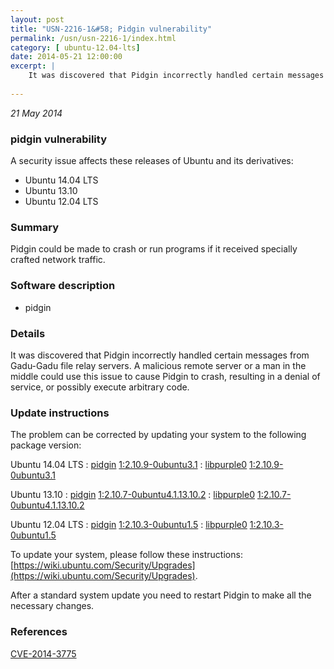 ```yaml
---
layout: post
title: "USN-2216-1&#58; Pidgin vulnerability"
permalink: /usn/usn-2216-1/index.html
category: [ ubuntu-12.04-lts]
date: 2014-05-21 12:00:00
excerpt: |
    It was discovered that Pidgin incorrectly handled certain messages from Gadu-Gadu file relay servers. A malicious remote server or a man in the middle could use this issue to cause Pidgin to crash, resulting in a denial of service, or possibly execute arbitrary code. 
    
--- 
```

 
 

*21 May 2014*

### pidgin vulnerability

A security issue affects these releases of Ubuntu and its derivatives:

* Ubuntu 14.04 LTS
* Ubuntu 13.10
* Ubuntu 12.04 LTS

### Summary

Pidgin could be made to crash or run programs if it received specially crafted network traffic.

### Software description

* pidgin 

### Details

It was discovered that Pidgin incorrectly handled certain messages from Gadu-Gadu file relay servers. A malicious remote server or a man in the middle could use this issue to cause Pidgin to crash, resulting in a denial of service, or possibly execute arbitrary code. 

### Update instructions

The problem can be corrected by updating your system to the following package version:

Ubuntu 14.04 LTS
 : [pidgin](https://launchpad.net/ubuntu/+source/pidgin) <span> [1:2.10.9-0ubuntu3.1](https://launchpad.net/ubuntu/+source/pidgin/1:2.10.9-0ubuntu3.1) </span> 
 : [libpurple0](https://launchpad.net/ubuntu/+source/pidgin) <span> [1:2.10.9-0ubuntu3.1](https://launchpad.net/ubuntu/+source/pidgin/1:2.10.9-0ubuntu3.1) </span> 

Ubuntu 13.10
 : [pidgin](https://launchpad.net/ubuntu/+source/pidgin) <span> [1:2.10.7-0ubuntu4.1.13.10.2](https://launchpad.net/ubuntu/+source/pidgin/1:2.10.7-0ubuntu4.1.13.10.2) </span> 
 : [libpurple0](https://launchpad.net/ubuntu/+source/pidgin) <span> [1:2.10.7-0ubuntu4.1.13.10.2](https://launchpad.net/ubuntu/+source/pidgin/1:2.10.7-0ubuntu4.1.13.10.2) </span> 

Ubuntu 12.04 LTS
 : [pidgin](https://launchpad.net/ubuntu/+source/pidgin) <span> [1:2.10.3-0ubuntu1.5](https://launchpad.net/ubuntu/+source/pidgin/1:2.10.3-0ubuntu1.5) </span> 
 : [libpurple0](https://launchpad.net/ubuntu/+source/pidgin) <span> [1:2.10.3-0ubuntu1.5](https://launchpad.net/ubuntu/+source/pidgin/1:2.10.3-0ubuntu1.5) </span> 

To update your system, please follow these instructions: [https://wiki.ubuntu.com/Security/Upgrades](https://wiki.ubuntu.com/Security/Upgrades).

After a standard system update you need to restart Pidgin to make all the necessary changes. 

### References

 
 [CVE-2014-3775](http://people.ubuntu.com/~ubuntu-security/cve/CVE-2014-3775)
 

